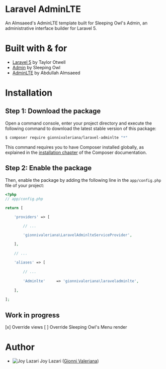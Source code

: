 Laravel AdminLTE
================
An Almsaeed's AdminLTE template built for Sleeping Owl's Admin, an administrative interface builder for Laravel 5.

Built with & for
================
* [Laravel 5](/laravel/laravel) by Taylor Otwell
* [Admin](/sleeping-owl/admin) by Sleeping Owl
* [AdminLTE](/almasaeed2010/AdminLTE) by Abdullah Almsaeed

Installation
============

Step 1: Download the package
----------------------------

Open a command console, enter your project directory and execute the following command to download the latest stable version of this package:

```bash
$ composer require gionnivaleriana/laravel-adminlte "*"
```

This command requires you to have Composer installed globally, as explained in the [installation chapter](https://getcomposer.org/doc/00-intro.md) of the Composer documentation.

Step 2: Enable the package
--------------------------

Then, enable the package by adding the following line in the `app/config.php` file of your project:

```php
<?php
// app/config.php

return [

    'providers' => [

        // ...

        'gionnivaleriana\LaravelAdminlteServiceProvider',

    ],
    
    // ...
    
    'aliases' => [
    
        // ...
    
        'Adminlte'     => 'gionnivaleriana\laraveladminlte',
    
    ],
    
];
```

Work in progress
----------------
[x] Override views
[ ] Override Sleeping Owl's Menu render

Author
======
* ![Joy Lazari](https://avatars0.githubusercontent.com/u/6898095?s=15) Joy Lazari ([Gionni Valeriana](https://github.com/gionnivaleriana))